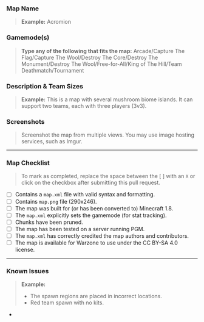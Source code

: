 ### Map Name
> **Example:** Acromion



### Gamemode(s)
> **Type any of the following that fits the map:** Arcade/Capture The Flag/Capture The Wool/Destroy The Core/Destroy The Monument/Destroy The Wool/Free-for-All/King of The Hill/Team Deathmatch/Tournament



### Description & Team Sizes
> **Example:** This is a map with several mushroom biome islands. It can support two teams, each with three players (3v3).



### Screenshots
> Screenshot the map from multiple views. You may use image hosting services, such as Imgur.

 

---

### Map Checklist
>To mark as completed, replace the space between the [ ] with an `X` or click on the checkbox after submitting this pull request.
- [ ] Contains a `map.xml` file with valid syntax and formatting.
- [ ] Contains `map.png` file (290x246).
- [ ] The map was built for (or has been converted to) Minecraft 1.8.
- [ ] The `map.xml` explicitly sets the gamemode (for stat tracking).
- [ ] Chunks have been pruned.
- [ ] The map has been tested on a server running PGM.
- [ ] The `map.xml` has correctly credited the map authors and contributors.
- [ ] The map is available for Warzone to use under the CC BY-SA 4.0 license.

---

### Known Issues
>**Example:**
> - The spawn regions are placed in incorrect locations.
> - Red team spawn with no kits. 

- 

